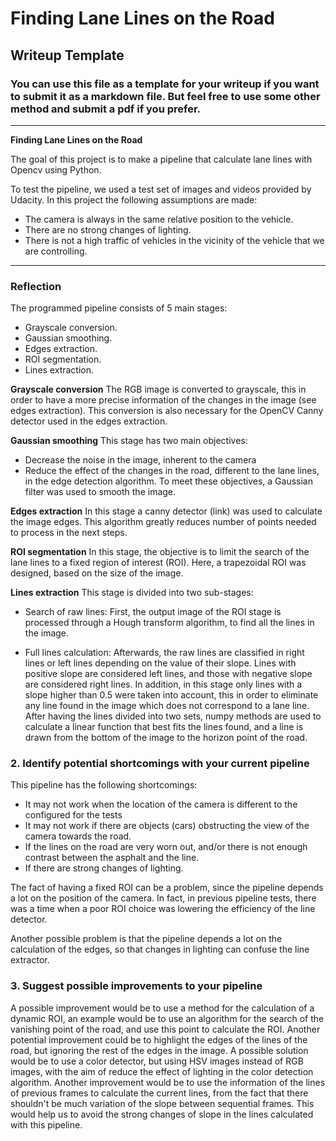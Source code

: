 # **Finding Lane Lines on the Road** 

## Writeup Template

### You can use this file as a template for your writeup if you want to submit it as a markdown file. But feel free to use some other method and submit a pdf if you prefer.

---

**Finding Lane Lines on the Road**

The goal of this project is to make a pipeline that calculate lane lines with Opencv using Python.


[//]: # (Image References)

[image1]: ./examples/grayscale.jpg "Grayscale"

To test the pipeline, we used a test set of images and videos provided by Udacity. In this project the following assumptions are made:
- The camera is always in the same relative position to the vehicle.
- There are no strong changes of lighting.
- There is not a high traffic of vehicles in the vicinity of the vehicle that we are controlling.

---

### Reflection

The programmed pipeline consists of 5 main stages:
- Grayscale conversion.
- Gaussian smoothing.
- Edges extraction.
- ROI segmentation.
- Lines extraction.

**Grayscale conversion**
The RGB image is converted to grayscale, this in order to have a more precise information of the changes in the image (see edges extraction). This conversion is also necessary for the OpenCV Canny detector used in the edges extraction.

**Gaussian smoothing**
This stage has two main objectives:
- Decrease the noise in the image, inherent to the camera
- Reduce the effect of the changes in the road, different to the lane lines, in the edge detection algorithm.
To meet these objectives, a Gaussian filter was used to smooth the image.

**Edges extraction**
In this stage a canny detector (link) was used to calculate the image edges. This algorithm greatly reduces number of points needed to process in the next steps.

**ROI segmentation**
In this stage, the objective is to limit the search of the lane lines to a fixed region of interest (ROI). Here, a trapezoidal ROI was designed, based on the size of the image.

**Lines extraction**
This stage is divided into two sub-stages:

- Search of raw lines:
First, the output image of the ROI stage is processed through a Hough transform algorithm, to find all the lines in the image.

- Full lines calculation:
Afterwards, the raw lines are classified in right lines or left lines depending on the value of their slope. Lines with positive slope are considered left lines, and those with negative slope are considered right lines. In addition, in this stage only lines with a slope higher than 0.5 were taken into account, this in order to eliminate any line found in the image which does not correspond to a lane line.
After having the lines divided into two sets, numpy methods are used to calculate a linear function that best fits the lines found, and a line is drawn from the bottom of the image to the horizon point of the road.


### 2. Identify potential shortcomings with your current pipeline

This pipeline has the following shortcomings:
- It may not work when the location of the camera is different to the configured for the tests
- It may not work if there are objects (cars) obstructing the view of the camera towards the road.
- If the lines on the road are very worn out, and/or there is not enough contrast between the asphalt and the line.
- If there are strong changes of lighting.

The fact of having a fixed ROI can be a problem, since the pipeline depends a lot on the position of the camera. In fact, in previous pipeline tests, there was a time when a poor ROI choice was lowering the efficiency of the line detector.

Another possible problem is that the pipeline depends a lot on the calculation of the edges, so that changes in lighting can confuse the line extractor.


### 3. Suggest possible improvements to your pipeline

A possible improvement would be to use a method for the calculation of a dynamic ROI, an example would be to use an algorithm for the search of the vanishing point of the road, and use this point to calculate the ROI.
Another potential improvement could be to highlight the edges of the lines of the road, but ignoring the rest of the edges in the image. A possible solution would be to use a color detector, but using HSV images instead of RGB images, with the aim of reduce the effect of lighting in the color detection algorithm.
Another improvement would be to use the information of the lines of previous frames to calculate the current lines, from the fact that there shouldn't be much variation of the slope between sequential frames. This would help us to avoid the strong changes of slope in the lines calculated with this pipeline.

